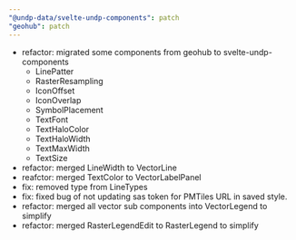 ```yaml
---
"@undp-data/svelte-undp-components": patch
"geohub": patch
---
```


- refactor: migrated some components from geohub to svelte-undp-components
  - LinePatter
  - RasterResampling
  - IconOffset
  - IconOverlap
  - SymbolPlacement
  - TextFont
  - TextHaloColor
  - TextHaloWidth
  - TextMaxWidth
  - TextSize
- refactor: merged LineWidth to VectorLine
- reafctor: merged TextColor to VectorLabelPanel
- fix: removed type from LineTypes
- fix: fixed bug of not updating sas token for PMTiles URL in saved style.
- refactor: merged all vector sub components into VectorLegend to simplify
- refactor: merged RasterLegendEdit to RasterLegend to simplify
